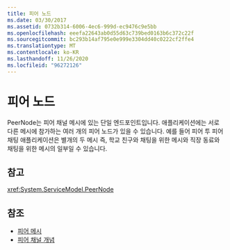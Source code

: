 ```yaml
---
title: 피어 노드
ms.date: 03/30/2017
ms.assetid: 0732b314-6006-4ec6-999d-ec9476c9e5bb
ms.openlocfilehash: eeefa22643ab0d55d63c739bed0163b6c372c22f
ms.sourcegitcommit: bc293b14af795e0e999e3304dd40c0222cf2ffe4
ms.translationtype: MT
ms.contentlocale: ko-KR
ms.lasthandoff: 11/26/2020
ms.locfileid: "96272126"
---
```

# <a name="peer-nodes"></a>피어 노드

PeerNode는 피어 채널 메시에 있는 단일 엔드포인트입니다. 애플리케이션에는 서로 다른 메시에 참가하는 여러 개의 피어 노드가 있을 수 있습니다. 예를 들어 피어 투 피어 채팅 애플리케이션은 별개의 두 메시 즉, 학교 친구와 채팅을 위한 메시와 직장 동료와 채팅을 위한 메시의 일부일 수 있습니다.  
  
## <a name="reference"></a>참고  

 <xref:System.ServiceModel.PeerNode>  
  
## <a name="see-also"></a>참조

- [피어 메시](peer-meshes.md)
- [피어 채널 개념](peer-channel-concepts.md)
